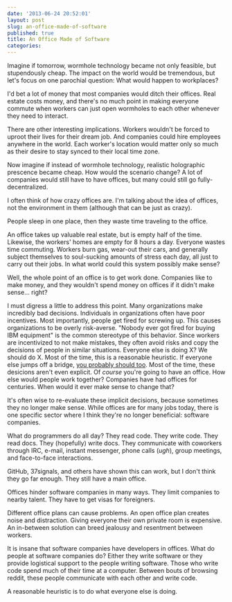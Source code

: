 ```yaml
---
date: '2013-06-24 20:52:01'
layout: post
slug: an-office-made-of-software
published: true
title: An Office Made of Software
categories:
---
```


Imagine if tomorrow, wormhole technology became not only feasible, but stupendously cheap. The impact on the world would be tremendous, but let's focus on one parochial question: What would happen to workplaces?

I'd bet a lot of money that most companies would ditch their offices. Real estate costs money, and there's no much point in making everyone commute when workers can just open wormholes to each other whenever they need to interact. 

There are other interesting implications. Workers wouldn't be forced to uproot their lives for their dream job. And companies could hire employees anywhere in the world. Each worker's location would matter only so much as their desire to stay synced to their local time zone.


Now imagine if instead of wormhole technology, realistic holographic prescence became cheap. How would the scenario change? A lot of companies would still have to have offices, but many could still go fully-decentralized.



I often think of how crazy offices are. I'm talking about the idea of offices, not the environment in them (although that can be just as crazy). 

People sleep in one place, then they waste time traveling to the office. 

An office takes up valuable real estate, but is empty half of the time. Likewise, the workers' homes are empty for 8 hours a day. Everyone wastes time commuting. Workers burn gas, wear-out their cars, and generally subject themselves to soul-sucking amounts of stress each day, all just to carry out their jobs. In what world could this system possibly make sense?

Well, the whole point of an office is to get work done. Companies like to make money, and they wouldn't spend money on offices if it didn't make sense... right?

I must digress a little to address this point. Many organizations make incredibly bad decisions. Individuals in organizations often have poor incentives. Most importantly, people get fired for screwing up. This causes organizations to be overly risk-averse. "Nobody ever got fired for buying IBM equipment" is the common stereotype of this behavior. Since workers are incentivized to not make mistakes, they often avoid risks and copy the decisions of people in similar situations. Everyone else is doing X? We should do X. Most of the time, this is a reasonable heuristic. If everyone else jumps off a bridge, [you probably should too](http://xkcd.com/1170/). Most of the time, these desicions aren't even explicit. Of *course* you're going to have an office. How else would people work together? Companies have had offices for centuries. When would it ever make sense to change that?

It's often wise to re-evaluate these implicit decisions, because sometimes they no longer make sense. While offices are  for many jobs today, there is one specific sector where I think they're no longer beneficial: software companies.





What do programmers do all day? They read code. They write code. They read docs. They (hopefully) write docs. They communicate with coworkers through IRC, e-mail, instant messenger, phone calls (*ugh*), group meetings, and face-to-face interactions. 


GitHub, 37signals, and others have shown this can work, but I don't think they go far enough. They still have a main office.

Offices hinder software companies in many ways. They limit companies to nearby talent. They have to get visas for foreigners. 

Different office plans can cause problems. An open office plan creates noise and distraction. Giving everyone their own private room is expensive. An in-between solution can breed jealousy and resentment between workers. 


It is insane that software companies have developers in offices. What do people at software companies do? Either they write software or they provide logistical support to the people writing software. Those who write code spend much of their time at a computer. Between bouts of browsing reddit, these people communicate with each other and write code. 


A reasonable heuristic is to do what everyone else is doing. 

